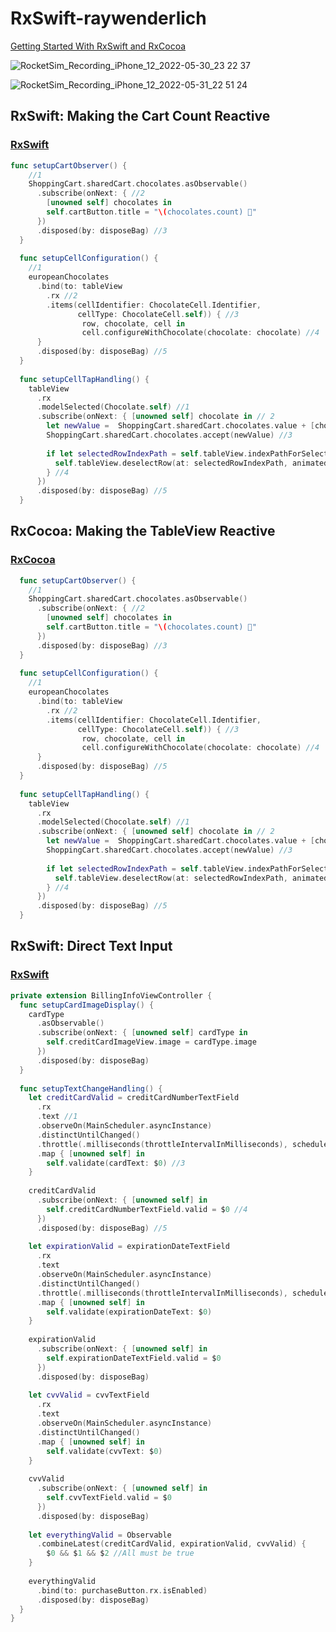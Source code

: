 # RxSwift-raywenderlich
[Getting Started With RxSwift and RxCocoa](https://www.raywenderlich.com/1228891-getting-started-with-rxswift-and-rxcocoa)

![RocketSim_Recording_iPhone_12_2022-05-30_23 22 37](https://user-images.githubusercontent.com/47273077/171011889-755d93be-e440-40e5-960a-41f4bf7b7ed7.gif)

![RocketSim_Recording_iPhone_12_2022-05-31_22 51 24](https://user-images.githubusercontent.com/47273077/171189997-b1ae37fd-9229-4411-93ea-e6d9d5ceca05.gif)


## RxSwift: Making the Cart Count Reactive
### [RxSwift](https://github.com/YamamotoDesu/RxSwift-raywenderlich/compare/main...RxSwift)
```swift
func setupCartObserver() {
    //1
    ShoppingCart.sharedCart.chocolates.asObservable()
      .subscribe(onNext: { //2
        [unowned self] chocolates in
        self.cartButton.title = "\(chocolates.count) 🍫"
      })
      .disposed(by: disposeBag) //3
  }
  
  func setupCellConfiguration() {
    //1
    europeanChocolates
      .bind(to: tableView
        .rx //2
        .items(cellIdentifier: ChocolateCell.Identifier,
               cellType: ChocolateCell.self)) { //3
                row, chocolate, cell in
                cell.configureWithChocolate(chocolate: chocolate) //4
      }
      .disposed(by: disposeBag) //5
  }
  
  func setupCellTapHandling() {
    tableView
      .rx
      .modelSelected(Chocolate.self) //1
      .subscribe(onNext: { [unowned self] chocolate in // 2
        let newValue =  ShoppingCart.sharedCart.chocolates.value + [chocolate]
        ShoppingCart.sharedCart.chocolates.accept(newValue) //3
          
        if let selectedRowIndexPath = self.tableView.indexPathForSelectedRow {
          self.tableView.deselectRow(at: selectedRowIndexPath, animated: true)
        } //4
      })
      .disposed(by: disposeBag) //5
  }
```


## RxCocoa: Making the TableView Reactive
### [RxCocoa](https://github.com/YamamotoDesu/RxSwift-raywenderlich/compare/RxSwift...RxCocoa)
```swift
  func setupCartObserver() {
    //1
    ShoppingCart.sharedCart.chocolates.asObservable()
      .subscribe(onNext: { //2
        [unowned self] chocolates in
        self.cartButton.title = "\(chocolates.count) 🍫"
      })
      .disposed(by: disposeBag) //3
  }
  
  func setupCellConfiguration() {
    //1
    europeanChocolates
      .bind(to: tableView
        .rx //2
        .items(cellIdentifier: ChocolateCell.Identifier,
               cellType: ChocolateCell.self)) { //3
                row, chocolate, cell in
                cell.configureWithChocolate(chocolate: chocolate) //4
      }
      .disposed(by: disposeBag) //5
  }
  
  func setupCellTapHandling() {
    tableView
      .rx
      .modelSelected(Chocolate.self) //1
      .subscribe(onNext: { [unowned self] chocolate in // 2
        let newValue =  ShoppingCart.sharedCart.chocolates.value + [chocolate]
        ShoppingCart.sharedCart.chocolates.accept(newValue) //3
          
        if let selectedRowIndexPath = self.tableView.indexPathForSelectedRow {
          self.tableView.deselectRow(at: selectedRowIndexPath, animated: true)
        } //4
      })
      .disposed(by: disposeBag) //5
  }

```

## RxSwift: Direct Text Input
### [RxSwift](https://github.com/YamamotoDesu/RxSwift-raywenderlich/compare/RxCocoa...RxSwift-Direct-Text-Input)
```swift
private extension BillingInfoViewController {
  func setupCardImageDisplay() {
    cardType
      .asObservable()
      .subscribe(onNext: { [unowned self] cardType in
        self.creditCardImageView.image = cardType.image
      })
      .disposed(by: disposeBag)
  }
  
  func setupTextChangeHandling() {
    let creditCardValid = creditCardNumberTextField
      .rx
      .text //1
      .observeOn(MainScheduler.asyncInstance)
      .distinctUntilChanged()
      .throttle(.milliseconds(throttleIntervalInMilliseconds), scheduler: MainScheduler.instance) //2
      .map { [unowned self] in
        self.validate(cardText: $0) //3
    }
      
    creditCardValid
      .subscribe(onNext: { [unowned self] in
        self.creditCardNumberTextField.valid = $0 //4
      })
      .disposed(by: disposeBag) //5
    
    let expirationValid = expirationDateTextField
      .rx
      .text
      .observeOn(MainScheduler.asyncInstance)
      .distinctUntilChanged()
      .throttle(.milliseconds(throttleIntervalInMilliseconds), scheduler: MainScheduler.instance)
      .map { [unowned self] in
        self.validate(expirationDateText: $0)
    }
        
    expirationValid
      .subscribe(onNext: { [unowned self] in
        self.expirationDateTextField.valid = $0
      })
      .disposed(by: disposeBag)
        
    let cvvValid = cvvTextField
      .rx
      .text
      .observeOn(MainScheduler.asyncInstance)
      .distinctUntilChanged()
      .map { [unowned self] in
        self.validate(cvvText: $0)
    }
        
    cvvValid
      .subscribe(onNext: { [unowned self] in
        self.cvvTextField.valid = $0
      })
      .disposed(by: disposeBag)
    
    let everythingValid = Observable
      .combineLatest(creditCardValid, expirationValid, cvvValid) {
        $0 && $1 && $2 //All must be true
    }
        
    everythingValid
      .bind(to: purchaseButton.rx.isEnabled)
      .disposed(by: disposeBag)
  }
}
```
